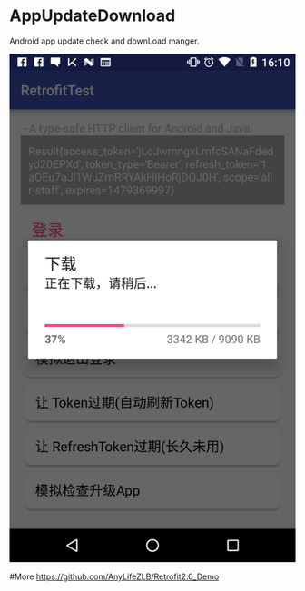 # AppUpdateDownload
Android app update check and downLoad manger.

![image](https://github.com/AnyLifeZLB/AppUpdateDownload/raw/master/1111.png)



#More
https://github.com/AnyLifeZLB/Retrofit2.0_Demo
